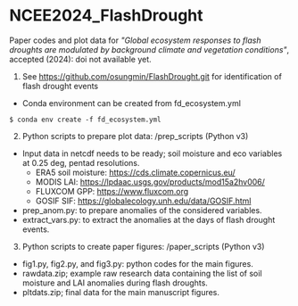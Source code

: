 # NCEE2024_FlashDrought

Paper codes and plot data for *"Global ecosystem responses to flash droughts are modulated by background climate and vegetation conditions"*, accepted (2024): doi not available yet.

1. See https://github.com/osungmin/FlashDrought.git for identification of flash drought events

  - Conda environment can be created from fd_ecosystem.yml
```
$ conda env create -f fd_ecosystem.yml
```


2. Python scripts to prepare plot data: /prep_scripts (Python v3)
   
  - Input data in netcdf needs to be ready; soil moisture and eco variables at 0.25 deg, pentad resolutions. 
    - ERA5 soil moisture: https://cds.climate.copernicus.eu/
    - MODIS LAI: https://lpdaac.usgs.gov/products/mod15a2hv006/
    - FLUXCOM GPP: https://www.fluxcom.org
    - GOSIF SIF: https://globalecology.unh.edu/data/GOSIF.html
  - prep_anom.py: to prepare anomalies of the considered variables. 
  - extract_vars.py: to extract the anomalies at the days of flash drought events. 
  
3. Python scripts to create paper figures: /paper_scripts (Python v3)

  - fig1.py, fig2.py, and fig3.py: python codes for the main figures.
  - rawdata.zip; example raw research data containing the list of soil moisture and LAI anomalies during flash droughts.
  - pltdats.zip; final data for the main manuscript figures. 

